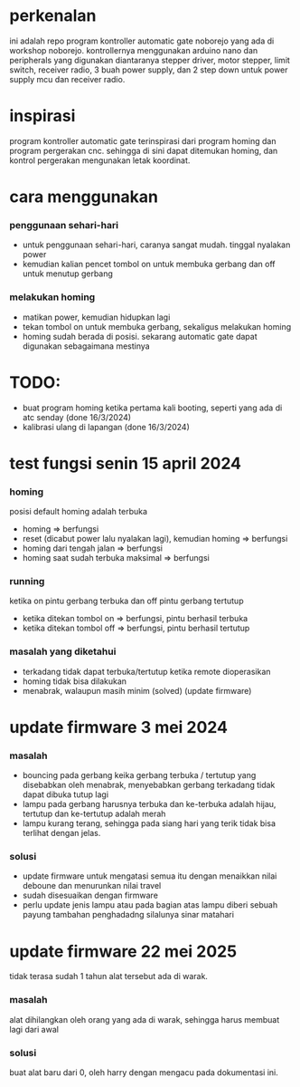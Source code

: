 # perkenalan
ini adalah repo program kontroller automatic gate noborejo yang ada di workshop noborejo. kontrollernya menggunakan arduino nano dan peripherals yang digunakan diantaranya stepper driver, motor stepper, limit switch, receiver radio, 3 buah power supply, dan 2 step down untuk power supply mcu dan receiver radio.
# inspirasi
program kontroller automatic gate terinspirasi dari program homing dan program pergerakan cnc. sehingga di sini dapat ditemukan homing, dan kontrol pergerakan mengunakan letak koordinat.
# cara menggunakan
### penggunaan sehari-hari
* untuk penggunaan sehari-hari, caranya sangat mudah. tinggal nyalakan power
* kemudian kalian pencet tombol on untuk membuka gerbang dan off untuk menutup gerbang
### melakukan homing
* matikan power, kemudian hidupkan lagi
* tekan tombol on untuk membuka gerbang, sekaligus melakukan homing
* homing sudah berada di posisi. sekarang automatic gate dapat digunakan sebagaimana mestinya

# TODO:
* buat program homing ketika pertama kali booting, seperti yang ada di atc senday (done 16/3/2024)
* kalibrasi ulang di lapangan (done 16/3/2024)

# test fungsi senin 15 april 2024
### homing
posisi default homing adalah terbuka
* homing => berfungsi
* reset (dicabut power lalu nyalakan lagi), kemudian homing => berfungsi
* homing dari tengah jalan => berfungsi
* homing saat sudah terbuka maksimal => berfungsi
### running 
ketika on pintu gerbang terbuka dan off pintu gerbang tertutup
* ketika ditekan tombol on => berfungsi, pintu berhasil terbuka
* ketika ditekan tombol off => berfungsi, pintu berhasil tertutup
### masalah yang diketahui
* terkadang tidak dapat terbuka/tertutup ketika remote dioperasikan
* homing tidak bisa dilakukan 
* menabrak, walaupun masih minim (solved) (update firmware)

# update firmware 3 mei 2024
### masalah
* bouncing pada gerbang keika gerbang terbuka / tertutup yang disebabkan oleh menabrak, menyebabkan gerbang terkadang tidak dapat dibuka tutup lagi
* lampu pada gerbang harusnya terbuka dan ke-terbuka adalah hijau, tertutup dan ke-tertutup adalah merah
* lampu kurang terang, sehingga pada siang hari yang terik tidak bisa terlihat dengan jelas.  
### solusi
* update firmware untuk mengatasi semua itu dengan menaikkan nilai deboune dan menurunkan nilai travel
* sudah disesuaikan dengan firmware
* perlu update jenis lampu atau pada bagian atas lampu diberi sebuah payung tambahan penghadadng silalunya sinar matahari

# update firmware 22 mei 2025
tidak terasa sudah 1 tahun alat tersebut ada di warak.
### masalah
alat dihilangkan oleh orang yang ada di warak, sehingga harus membuat lagi dari awal
### solusi 
buat alat baru dari 0, oleh harry dengan mengacu pada dokumentasi ini.